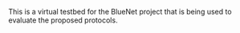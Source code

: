 This is a virtual testbed for the BlueNet project that is being used
to evaluate the proposed protocols.
